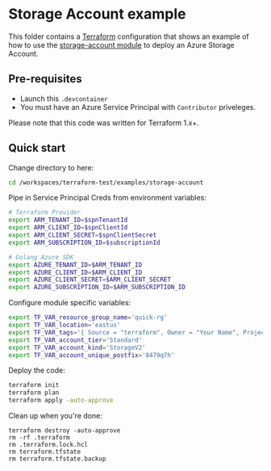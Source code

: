 # Storage Account example

This folder contains a [Terraform](https://www.terraform.io/) configuration that shows an example of how to 
use the [storage-account module](../../modules/data-stores/storage-account) to deploy an Azure Storage Account. 

## Pre-requisites

* Launch this `.devcontainer`
* You must have an Azure Service Principal with `Contributor` priveleges.

Please note that this code was written for Terraform 1.x+.

## Quick start

Change directory to here:
```bash
cd /workspaces/terraform-test/examples/storage-account
```

Pipe in Service Principal Creds from environment variables:

```bash
# Terraform Provider
export ARM_TENANT_ID=$spnTenantId
export ARM_CLIENT_ID=$spnClientId
export ARM_CLIENT_SECRET=$spnClientSecret
export ARM_SUBSCRIPTION_ID=$subscriptionId

# Golang Azure SDK
export AZURE_TENANT_ID=$ARM_TENANT_ID
export AZURE_CLIENT_ID=$ARM_CLIENT_ID
export AZURE_CLIENT_SECRET=$ARM_CLIENT_SECRET
export AZURE_SUBSCRIPTION_ID=$ARM_SUBSCRIPTION_ID
```

Configure module specific variables:

```bash
export TF_VAR_resource_group_name='quick-rg'
export TF_VAR_location='eastus'
export TF_VAR_tags='{ Source = "terraform", Owner = "Your Name", Project = "Messing around with terraform manually" }'
export TF_VAR_account_tier='Standard'
export TF_VAR_account_kind='StorageV2'
export TF_VAR_account_unique_postfix='8479q7h'
```

Deploy the code:

```bash
terraform init
terraform plan
terraform apply -auto-approve
```

Clean up when you're done:

```
terraform destroy -auto-approve
rm -rf .terraform
rm .terraform.lock.hcl
rm terraform.tfstate 
rm terraform.tfstate.backup
```
